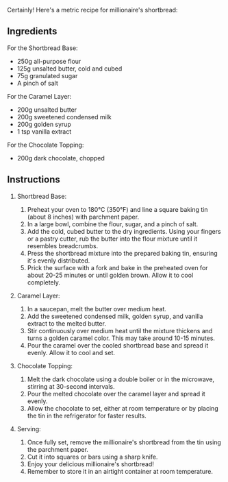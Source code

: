 Certainly! Here's a metric recipe for millionaire's shortbread:

## Ingredients

For the Shortbread Base:
* 250g all-purpose flour
* 125g unsalted butter, cold and cubed
* 75g granulated sugar
* A pinch of salt

For the Caramel Layer:
* 200g unsalted butter
* 200g sweetened condensed milk
* 200g golden syrup
* 1 tsp vanilla extract

For the Chocolate Topping:
* 200g dark chocolate, chopped

## Instructions

1. Shortbread Base:
   1. Preheat your oven to 180°C (350°F) and line a square baking tin (about 8 inches) with parchment paper.
   1. In a large bowl, combine the flour, sugar, and a pinch of salt.
   1. Add the cold, cubed butter to the dry ingredients. Using your fingers or a pastry cutter, rub the butter into the flour mixture until it resembles breadcrumbs.
   1. Press the shortbread mixture into the prepared baking tin, ensuring it's evenly distributed.
   1. Prick the surface with a fork and bake in the preheated oven for about 20-25 minutes or until golden brown. Allow it to cool completely.

1. Caramel Layer:
   1. In a saucepan, melt the butter over medium heat.
   1. Add the sweetened condensed milk, golden syrup, and vanilla extract to the melted butter.
   1. Stir continuously over medium heat until the mixture thickens and turns a golden caramel color. This may take around 10-15 minutes.
   1. Pour the caramel over the cooled shortbread base and spread it evenly. Allow it to cool and set.

1. Chocolate Topping:
   1. Melt the dark chocolate using a double boiler or in the microwave, stirring at 30-second intervals.
   1. Pour the melted chocolate over the caramel layer and spread it evenly.
   1. Allow the chocolate to set, either at room temperature or by placing the tin in the refrigerator for faster results.

1. Serving:
   1. Once fully set, remove the millionaire's shortbread from the tin using the parchment paper.
   1. Cut it into squares or bars using a sharp knife.
   1. Enjoy your delicious millionaire's shortbread!
   1. Remember to store it in an airtight container at room temperature.

